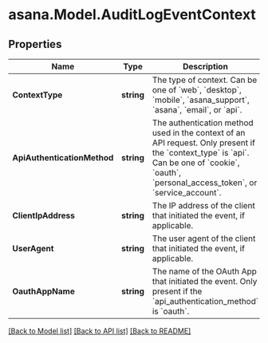 
# asana.Model.AuditLogEventContext

## Properties

Name | Type | Description | Notes
------------ | ------------- | ------------- | -------------
**ContextType** | **string** | The type of context. Can be one of &#x60;web&#x60;, &#x60;desktop&#x60;, &#x60;mobile&#x60;, &#x60;asana_support&#x60;, &#x60;asana&#x60;, &#x60;email&#x60;, or &#x60;api&#x60;. | [optional] 
**ApiAuthenticationMethod** | **string** | The authentication method used in the context of an API request. Only present if the &#x60;context_type&#x60; is &#x60;api&#x60;. Can be one of &#x60;cookie&#x60;, &#x60;oauth&#x60;, &#x60;personal_access_token&#x60;, or &#x60;service_account&#x60;. | [optional] 
**ClientIpAddress** | **string** | The IP address of the client that initiated the event, if applicable. | [optional] 
**UserAgent** | **string** | The user agent of the client that initiated the event, if applicable. | [optional] 
**OauthAppName** | **string** | The name of the OAuth App that initiated the event. Only present if the &#x60;api_authentication_method&#x60; is &#x60;oauth&#x60;. | [optional] 

[[Back to Model list]](../README.md#documentation-for-models)
[[Back to API list]](../README.md#documentation-for-api-endpoints)
[[Back to README]](../README.md)

